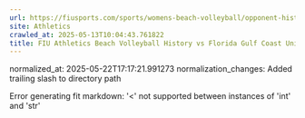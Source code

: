 ```yaml
---
url: https://fiusports.com/sports/womens-beach-volleyball/opponent-history/florida-gulf-coast-university/19/
site: Athletics
crawled_at: 2025-05-13T10:04:43.761822
title: FIU Athletics Beach Volleyball History vs Florida Gulf Coast University
---
```

normalized_at: 2025-05-22T17:17:21.991273
normalization_changes: Added trailing slash to directory path

Error generating fit markdown: '<' not supported between instances of 'int' and 'str'